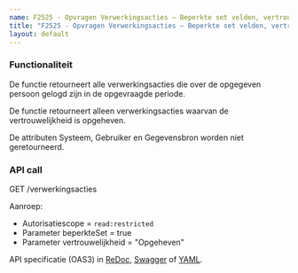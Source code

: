 ```yaml
---
name: F2525 - Opvragen Verwerkingsacties – Beperkte set velden, vertrouwelijkheid opgeheven
title: "F2525 - Opvragen Verwerkingsacties – Beperkte set velden, vertrouwelijkheid opgeheven"
layout: default
---
```


### Functionaliteit

De functie retourneert alle verwerkingsacties die over de opgegeven persoon gelogd zijn in de opgevraagde periode.

De functie retourneert alleen verwerkingsacties waarvan de vertrouwelijkheid is opgeheven.

De attributen Systeem, Gebruiker en Gegevensbron worden niet geretourneerd.


### API call

GET /verwerkingsacties

Aanroep:
* Autorisatiescope = `read:restricted`
* Parameter beperkteSet = true
* Parameter vertrouwelijkheid = "Opgeheven"

API specificatie (OAS3) in
  [ReDoc](http://redocly.github.io/redoc/?url=https://raw.githubusercontent.com/VNG-Realisatie/gemma-verwerkingenlogging/master/docs/_content/api/oas-specification/logging-verwerkingen-api/openapi.yaml#operation/verwerkingsactie_list),
  [Swagger](https://petstore.swagger.io/?url=https://raw.githubusercontent.com/VNG-Realisatie/gemma-verwerkingenlogging/master/docs/_content/api/oas-specification/logging-verwerkingen-api/openapi.yaml#/REST%20calls/verwerkingsactie_list) of
  [YAML](https://raw.githubusercontent.com/VNG-Realisatie/gemma-verwerkingenlogging/master/docs/_content/api/oas-specification/logging-verwerkingen-api/openapi.yaml).
